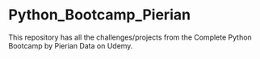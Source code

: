 # Python_Bootcamp_Pierian
This repository has all the challenges/projects from the Complete Python Bootcamp by Pierian Data on Udemy.
